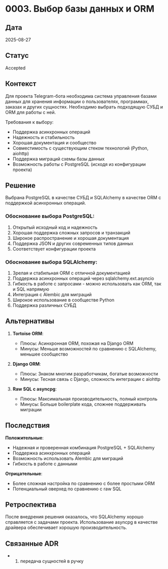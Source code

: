 # 0003. Выбор базы данных и ORM

## Дата
2025-08-27

## Статус
Accepted

## Контекст
Для проекта Telegram-бота необходима система управления базами данных для хранения информации о пользователях, программах, заказах и других сущностях. Необходимо выбрать подходящую СУБД и ORM для работы с ней.

Требования к выбору:
- Поддержка асинхронных операций
- Надежность и стабильность
- Хорошая документация и сообщество
- Совместимость с существующим стеком технологий (Python, aiohttp)
- Поддержка миграций схемы базы данных
- Возможность работы с PostgreSQL (исходя из конфигурации проекта)

## Решение
Выбрана PostgreSQL в качестве СУБД и SQLAlchemy в качестве ORM с поддержкой асинхронных операций.

### Обоснование выбора PostgreSQL:
1. Открытый исходный код и надежность
2. Хорошая поддержка сложных запросов и транзакций
3. Широкое распространение и хорошая документация
4. Поддержка JSON и других современных типов данных
5. Соответствует конфигурации проекта

### Обоснование выбора SQLAlchemy:
1. Зрелая и стабильная ORM с отличной документацией
2. Поддержка асинхронных операций через sqlalchemy.ext.asyncio
3. Гибкость в работе с запросами - можно использовать как ORM, так и SQL напрямую
4. Интеграция с Alembic для миграций
5. Широкое использование в сообществе Python
6. Поддержка различных СУБД

## Альтернативы
1. **Tortoise ORM**:
   - Плюсы: Асинхронная ORM, похожая на Django ORM
   - Минусы: Меньше возможностей по сравнению с SQLAlchemy, меньшее сообщество
   
2. **Django ORM**:
   - Плюсы: Знаком многим разработчикам, богатые возможности
   - Минусы: Тесная связь с Django, сложность интеграции с aiohttp
   
3. **Raw SQL с asyncpg**:
   - Плюсы: Максимальная производительность, полный контроль
   - Минусы: Больше boilerplate кода, сложнее поддерживать миграции

## Последствия
**Положительные**:
- Надежная и проверенная комбинация PostgreSQL + SQLAlchemy
- Поддержка асинхронных операций
- Возможность использовать Alembic для миграций
- Гибкость в работе с данными

**Отрицательные**:
- Более сложная настройка по сравнению с более простыми ORM
- Потенциальный оверхед по сравнению с raw SQL

## Ретроспектива
После внедрения решения оказалось, что SQLAlchemy хорошо справляется с задачами проекта. Использование asyncpg в качестве драйвера обеспечивает хорошую производительность.

## Связанные ADR
- 0001. передача сущностей в ручку